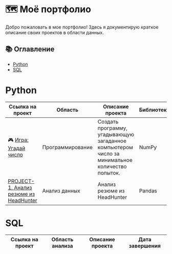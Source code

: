 # 🗺️ Моё портфолио

Добро пожаловать в мое портфолио! Здесь я документирую краткое описание своих проектов в области данных.

## 📚 Оглавление

- [Python](#python)
- [SQL](#SQL)

# Python

| Ссылка на проект | Область | Описание проекта | Библиотеки | Дата завершения |
|---|---|---|---|---|
| 🎮 [Игра: Угадай число](https://github.com/LevFomichev/Game-Guess-the-Number.git) | Программирование | Создать программу, угадывающую загаданное компьютером число за минимальное количество попыток. | NumPy | 22.11.2023 |
|[PROJECT-1. Анализ резюме из HeadHunter](https://github.com/LevFomichev/PROJECT-1.-Analysis_of_resumes_from_HeadHunter.git) | Анализ данных | Анализ резюме из HeadHunter | Pandas | 27.12.2023 |

# SQL

| Ссылка на проект | Область анализа  | Описание проекта | Дата завершения |
|---|---|---|---|
